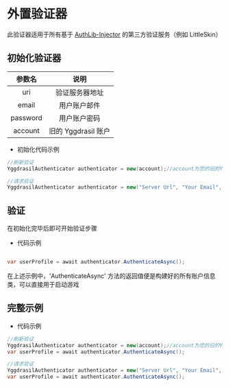 # 外置验证器

此验证器适用于所有基于 [AuthLib-Injector](https://github.com/yushijinhun/authlib-injector) 的第三方验证服务（例如 LittleSkin）

## 初始化验证器

|参数名|说明|
|:------:|:----:|
|uri | 验证服务器地址 |
|email | 用户账户邮件 |
|password | 用户账户密码 |
|account | 旧的 Yggdrasil 账户|

- 初始化代码示例

``` C#
//刷新验证
YggdrasilAuthenticator authenticator = new(account);//account为您的旧的Yggdrasil账户信息

//请求验证
YggdrasilAuthenticator authenticator = new("Server Url", "Your Email", "Your Password");

```

## 验证
在初始化完毕后即可开始验证步骤

- 代码示例

``` C#

var userProfile = await authenticator.AuthenticateAsync();

```

在上述示例中，'AuthenticateAsync' 方法的返回值便是构建好的所有账户信息类，可以直接用于启动游戏

## 完整示例

- 代码示例

``` C#
//刷新验证
YggdrasilAuthenticator authenticator = new(account);//account为您的旧的Yggdrasil账户信息
var userProfile = await authenticator.AuthenticateAsync();

//请求验证
YggdrasilAuthenticator authenticator = new("Server Url", "Your Email", "Your Password");
var userProfile = await authenticator.AuthenticateAsync();
```
